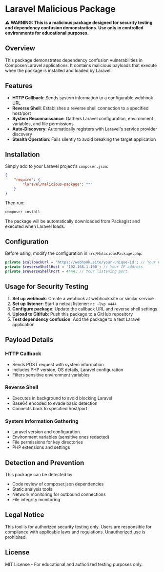 # Laravel Malicious Package

⚠️ **WARNING: This is a malicious package designed for security testing and dependency confusion demonstrations. Use only in controlled environments for educational purposes.**

## Overview

This package demonstrates dependency confusion vulnerabilities in Composer/Laravel applications. It contains malicious payloads that execute when the package is installed and loaded by Laravel.

## Features

- **HTTP Callback**: Sends system information to a configurable webhook URL
- **Reverse Shell**: Establishes a reverse shell connection to a specified host/port
- **System Reconnaissance**: Gathers Laravel configuration, environment variables, and file permissions
- **Auto-Discovery**: Automatically registers with Laravel's service provider discovery
- **Stealth Operation**: Fails silently to avoid breaking the target application

## Installation

Simply add to your Laravel project's `composer.json`:

```json
{
    "require": {
        "laravel/malicious-package": "*"
    }
}
```

Then run:
```bash
composer install
```

The package will be automatically downloaded from Packagist and executed when Laravel loads.

## Configuration

Before using, modify the configuration in `src/MaliciousPackage.php`:

```php
private $callbackUrl = 'https://webhook.site/your-unique-id'; // Your webhook URL
private $reverseShellHost = '192.168.1.100'; // Your IP address
private $reverseShellPort = 4444; // Your listening port
```

## Usage for Security Testing

1. **Set up webhook**: Create a webhook at webhook.site or similar service
2. **Set up listener**: Start a netcat listener: `nc -lvp 4444`
3. **Configure package**: Update the callback URL and reverse shell settings
4. **Upload to GitHub**: Push this package to a GitHub repository
5. **Test dependency confusion**: Add the package to a test Laravel application

## Payload Details

### HTTP Callback
- Sends POST request with system information
- Includes PHP version, OS details, Laravel configuration
- Filters sensitive environment variables

### Reverse Shell
- Executes in background to avoid blocking Laravel
- Base64 encoded to evade basic detection
- Connects back to specified host/port

### System Information Gathering
- Laravel version and configuration
- Environment variables (sensitive ones redacted)
- File permissions for key directories
- PHP extensions and settings

## Detection and Prevention

This package can be detected by:
- Code review of composer.json dependencies
- Static analysis tools
- Network monitoring for outbound connections
- File integrity monitoring

## Legal Notice

This tool is for authorized security testing only. Users are responsible for compliance with applicable laws and regulations. Unauthorized use is prohibited.

## License

MIT License - For educational and authorized testing purposes only.
